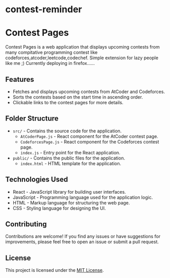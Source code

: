 # contest-reminder
# Contest Pages

Contest Pages is a web application that displays upcoming contests from many compitative programming contest like codeforces,atcoder,leetcode,codechef.
Simple extension for lazy people like me ;)
Currently deploying in firefox......

## Features

- Fetches and displays upcoming contests from AtCoder and Codeforces.
- Sorts the contests based on the start time in ascending order.
- Clickable links to the contest pages for more details.


## Folder Structure

- `src/` - Contains the source code for the application.
  - `AtCoderPage.js` - React component for the AtCoder contest page.
  - `CodeforcesPage.js` - React component for the Codeforces contest page.
  - `index.js` - Entry point for the React application.
- `public/` - Contains the public files for the application.
  - `index.html` - HTML template for the application.

## Technologies Used

- React - JavaScript library for building user interfaces.
- JavaScript - Programming language used for the application logic.
- HTML - Markup language for structuring the web page.
- CSS - Styling language for designing the UI.

## Contributing

Contributions are welcome! If you find any issues or have suggestions for improvements, please feel free to open an issue or submit a pull request.

## License

This project is licensed under the [MIT License](LICENSE).
